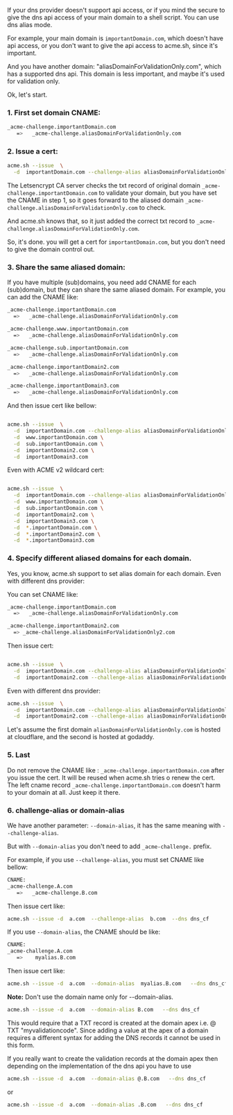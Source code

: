 If your dns provider doesn't support api access,  or if you mind the secure to give the dns api access of your main domain to a shell script.  You can use dns alias mode.

For example,  your main domain is `importantDomain.com`,  which doesn't have api access, or you don't want to give the api access to acme.sh, since it's important.

And you have another domain:  "aliasDomainForValidationOnly.com", which has a supported dns api.  This domain is less important, and maybe it's used for validation only.

Ok, let's start.

### 1. First set domain CNAME:

```sh
_acme-challenge.importantDomain.com  
   =>   _acme-challenge.aliasDomainForValidationOnly.com
```


### 2. Issue a cert:

```sh
acme.sh --issue  \
  -d  importantDomain.com --challenge-alias aliasDomainForValidationOnly.com --dns dns_cf
```

The Letsencrypt CA server checks the txt record of original domain `_acme-challenge.importantDomain.com` to validate your domain,  but you have set the CNAME in step 1,  so it goes forward to the aliased domain `_acme-challenge.aliasDomainForValidationOnly.com` to check.

And acme.sh knows that, so it just added the correct txt record to `_acme-challenge.aliasDomainForValidationOnly.com`.

So, it's done.  you will get a cert for `importantDomain.com`, but you don't need to give the domain control out.



### 3. Share the same aliased domain:

If you have multiple (sub)domains, you need add CNAME for each (sub)domain,  but they can share the same aliased domain.
For example, you can add the CNAME like:

```sh
_acme-challenge.importantDomain.com  
  =>   _acme-challenge.aliasDomainForValidationOnly.com

_acme-challenge.www.importantDomain.com  
  =>   _acme-challenge.aliasDomainForValidationOnly.com

_acme-challenge.sub.importantDomain.com  
  =>   _acme-challenge.aliasDomainForValidationOnly.com

_acme-challenge.importantDomain2.com  
  =>   _acme-challenge.aliasDomainForValidationOnly.com

_acme-challenge.importantDomain3.com  
  =>   _acme-challenge.aliasDomainForValidationOnly.com
```

And then issue cert like bellow:

```sh

acme.sh --issue  \
  -d  importantDomain.com --challenge-alias aliasDomainForValidationOnly.com --dns dns_cf \
  -d  www.importantDomain.com \
  -d  sub.importantDomain.com \
  -d  importantDomain2.com \
  -d  importantDomain3.com
```

Even with ACME v2 wildcard cert:

```sh

acme.sh --issue  \
  -d  importantDomain.com --challenge-alias aliasDomainForValidationOnly.com --dns dns_cf \
  -d  www.importantDomain.com \
  -d  sub.importantDomain.com \
  -d  importantDomain2.com \
  -d  importantDomain3.com \
  -d  *.importantDomain.com \
  -d  *.importantDomain2.com \
  -d  *.importantDomain3.com
```

### 4. Specify different aliased domains for each domain.

Yes, you know, acme.sh support to set alias domain for each domain. Even with different dns provider:

You can set CNAME like:

```sh
_acme-challenge.importantDomain.com  
  =>   _acme-challenge.aliasDomainForValidationOnly.com

_acme-challenge.importantDomain2.com  
  => _acme-challenge.aliasDomainForValidationOnly2.com
```

Then issue cert:

```sh

acme.sh --issue  \
  -d  importantDomain.com --challenge-alias aliasDomainForValidationOnly.com --dns dns_cf \
  -d  importantDomain2.com --challenge-alias aliasDomainForValidationOnly2.com
```

Even with different dns provider:

```sh
acme.sh --issue  \
  -d  importantDomain.com --challenge-alias aliasDomainForValidationOnly.com --dns dns_cf \
  -d  importantDomain2.com --challenge-alias aliasDomainForValidationOnly2.com  --dns dns_gd
```

Let's assume the first domain `aliasDomainForValidationOnly.com` is hosted at cloudflare, and the second is hosted at godaddy.


### 5. Last

Do not remove the CNAME like : `_acme-challenge.importantDomain.com` after you issue the cert.  It will be reused when acme.sh tries o renew the cert.  The left cname record `_acme-challenge.importantDomain.com` doesn't harm to your domain at all.  Just keep it there.


### 6. challenge-alias or domain-alias

We have another parameter: `--domain-alias`, it has the same meaning with `--challenge-alias`.

But with `--domain-alias` you don't need to add `_acme-challenge.` prefix.

For example,  if you use `--challenge-alias`, you must set CNAME like bellow:

```sh
CNAME:
_acme-challenge.A.com  
   =>   _acme-challenge.B.com
```
Then issue cert like:

```sh
acme.sh --issue -d  a.com  --challenge-alias  b.com  --dns dns_cf
```

If you use `--domain-alias`, the CNAME should be like:

```sh
CNAME:
_acme-challenge.A.com  
   =>    myalias.B.com

```

Then issue cert like:

```sh
acme.sh --issue -d  a.com  --domain-alias  myalias.B.com   --dns dns_cf
```


**Note:** Don't use the domain name only for --domain-alias. 
```sh
acme.sh --issue -d  a.com  --domain-alias B.com   --dns dns_cf 
```
This would require that a TXT record is created at the domain apex i.e. @ TXT "myvalidationcode".  Since adding a value at the apex of a domain requires a different syntax for adding the DNS records it cannot be used in this form. 

If you really want to create the validation records at the domain apex then depending on the implementation of the dns api you have to use  

```sh
acme.sh --issue -d  a.com  --domain-alias @.B.com   --dns dns_cf 
```
or 
```sh
acme.sh --issue -d  a.com  --domain-alias .B.com   --dns dns_cf 
```
